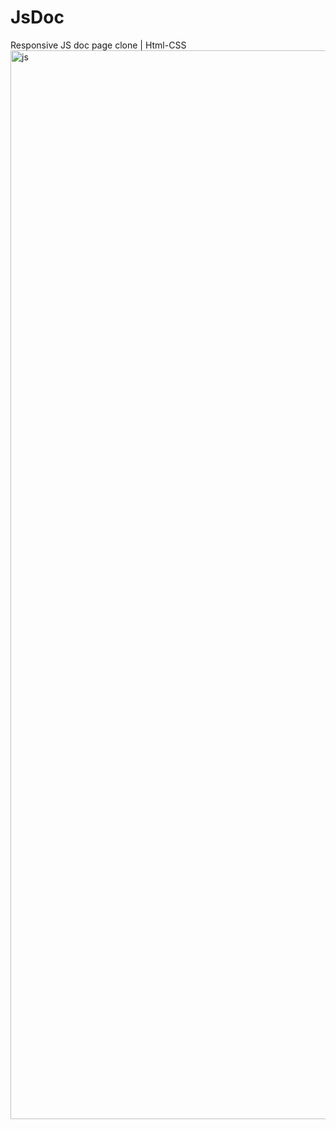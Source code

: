 # JsDoc
Responsive
JS doc page clone | Html-CSS
<img width="1710" alt="js" src="https://user-images.githubusercontent.com/99227510/213119585-7449cbd7-3925-461c-81e1-48b85d1c0623.png">
